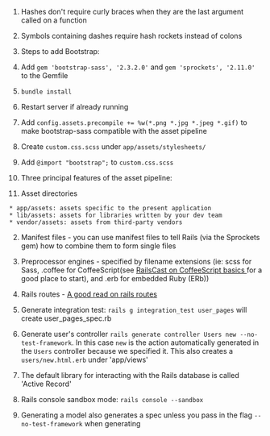 1. Hashes don't require curly braces when they are the last argument called on a function
2. Symbols containing dashes require hash rockets instead of colons
3. Steps to add Bootstrap:

  1. Add `gem 'bootstrap-sass', '2.3.2.0'` and `gem 'sprockets', '2.11.0'` to the Gemfile
  2. `bundle install`
  3. Restart server if already running
  4. Add `config.assets.precompile += %w(*.png *.jpg *.jpeg *.gif)` to make bootstrap-sass compatible with the asset pipeline
  5. Create `custom.css.scss` under `app/assets/stylesheets/`
  6. Add `@import "bootstrap";` to `custom.css.scss`

4. Three principal features of the asset pipeline:

  1. Asset directories

    * app/assets: assets specific to the present application
    * lib/assets: assets for libraries written by your dev team
    * vendor/assets: assets from third-party vendors

  2. Manifest files - you can use manifest files to tell Rails (via the Sprockets gem) how to combine them to form single files

  3. Preprocessor engines - specified by filename extensions (ie: scss for Sass, .coffee for CoffeeScript(see [RailsCast on CoffeeScript basics ](http://railscasts.com/episodes/267-coffeescript-basics) for a good place to start), and .erb for embedded Ruby (ERb))

5. Rails routes - [A good read on rails routes](http://guides.rubyonrails.org/routing.html)

6. Generate integration test: `rails g integration_test user_pages` will create user_pages_spec.rb

7. Generate user's controller `rails generate controller Users new --no-test-framework`. In this case `new` is the action automatically generated in the `Users` controller because we specified it. This also creates a `users/new.html.erb` under 'app/views'

8. The default library for interacting with the Rails database is called 'Active Record'

9. Rails console sandbox mode: `rails console --sandbox`

10. Generating a model also generates a spec unless you pass in the flag `--no-test-framework` when generating
